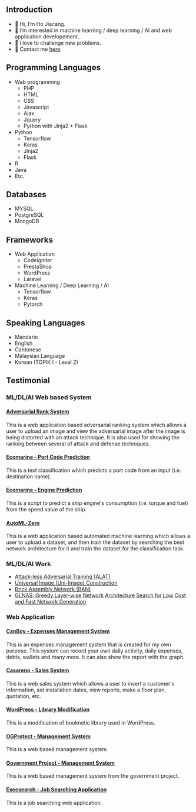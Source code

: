 ## Introduction
- 👋 Hi, I’m Ho Jiacang.
- 👀 I’m interested in machine learning / deep learning / AI and web application developement.
- 💪 I love to challenge new problems.
- 📧 Contact me [here](ho_jiacang@hotmail.com).

## Programming Languages
- Web programming
  - PHP
  - HTML
  - CSS
  - Javascript
  - Ajax
  - Jquery
  - Python with Jinja2 + Flask
- Python
  - Tensorflow
  - Keras
  - Jinja2
  - Flask
- R
- Java
- Etc.

## Databases
- MYSQL
- PostgreSQL
- MongoDB

## Frameworks
- Web Application
  - CodeIgniter
  - PrestaShop
  - WordPress
  - Laravel
- Machine Learning / Deep Learning / AI
  - Tensorflow
  - Keras
  - Pytorch

## Speaking Languages
- Mandarin
- English
- Cantonese
- Malaysian Language
- Korean (TOPIK I - Level 2)

## Testimonial
### ML/DL/AI Web based System
#### [Adversarial Rank System](/adversarial_rank_system)
This is a web application based adversarial ranking system which allows a user to upload an image and view the adversarial image after the image is being distorted with an attack technique. It is also used for showing the ranking between several of attack and defense techniques.

#### [Ecomarine - Port Code Prediction](/ecomarine)
This is a text classification which predicts a port code from an input (i.e. destination name).

#### [Ecomarine - Engine Prediction](https://github.com/canboy123/ecomarine_engine_prediction)
This is a script to predict a ship engine's consumption (i.e. torque and fuel) from the speed value of the ship.

#### [AutoML-Zero](https://github.com/canboy123/automl_zero)
This is a web application based automated machine learning which allows a user to upload a dataset, and then train the dataset by searching the best network architecture for it and train the dataset for the classification task.

### ML/DL/AI Work
- [Attack-less Adversarial Training (ALAT)](https://github.com/canboy123/alat)
- [Universal Image (Uni-Image) Construction](https://github.com/canboy123/uip)
- [Brick Assembly Network (BAN)](https://github.com/canboy123/ban)
- [GLNAS: Greedy Layer-wise Network Architecture Search for Low Cost and Fast Network Generation](https://github.com/canboy123/glnas)

### Web Application
#### [CanBoy - Expenses Management System](canboy)
This is an expenses management system that is created for my own purpose. This system can record your own daily activity, daily expenses, debts, wallets and many more. It can also show the report with the graph.

#### [Casareno - Sales System](/casareno)
This is a web sales system which allows a user to insert a customer's information, set installation dates, view reports, make a floor plan, quotation, etc.

#### [WordPress - Library Modification](/sesb)
This is a modification of booknetic library used in WordPress.

#### [OGProtect - Management System](/ogprotect)
This is a web based management system.

#### [Government Project - Management System](/government)
This is a web based management system from the government project.

#### [Execsearch - Job Searching Application](/execsearch)
This is a job searching web application.

<!---
canboy123/canboy123 is a ✨ special ✨ repository because its `README.md` (this file) appears on your GitHub profile.
You can click the Preview link to take a look at your changes.
--->
